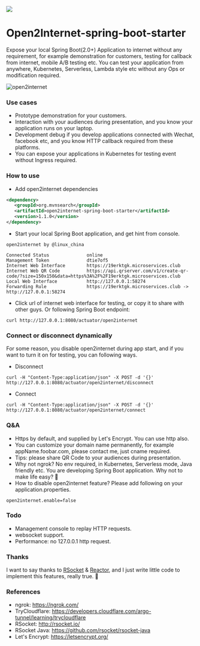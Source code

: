 [![](https://jitpack.io/v/linux-china/open2internet-spring-boot-starter.svg)](https://jitpack.io/#linux-china/open2internet-spring-boot-starter)

Open2Internet-spring-boot-starter
=================================

Expose your local Spring Boot(2.0+) Application to internet without any requirement, for example demonstration for customers, testing for callback from internet, mobile A/B testing etc.
You can test your application from anywhere, Kubernetes, Serverless, Lambda style etc without any Ops or modification required.

![open2internet](open2internet.png)

### Use cases

* Prototype demonstration for your customers.
* Interaction with your audiences during presentation, and you know your application runs on your laptop.
* Development debug if you develop applications connected with Wechat, facebook etc, and you know HTTP callback required from these platforms.
* You can expose your applications in Kubernetes for testing event without Ingress required.

### How to use

* Add open2internet dependencies

```xml
<dependency>
   <groupId>org.mvnsearch</groupId>
   <artifactId>open2internet-spring-boot-starter</artifactId>
   <version>1.1.0</version>
</dependency>
```

* Start your local Spring Boot application, and get hint from console.

```
open2internet by @linux_china

Connected Status              online
Management Token              dtie7of5
Internet Web Interface        https://19erktgk.microservices.club
Internet Web QR Code          https://api.qrserver.com/v1/create-qr-code/?size=150x150&data=https%3A%2F%2F19erktgk.microservices.club
Local Web Interface           http://127.0.0.1:58274
Forwarding Rule               https://19erktgk.microservices.club -> http://127.0.0.1:58274
```

* Click url of internet web interface for testing, or copy it to share with other guys. Or following Spring Boot endpoint:

```
curl http://127.0.0.1:8080/actuator/open2internet
```

### Connect or disconnect dynamically
For some reason, you disable open2internet during app start, and if you want to turn it on for testing, you can following ways.

* Disconnect
```
curl -H "Content-Type:application/json" -X POST -d '{}' http://127.0.0.1:8080/actuator/open2internet/disconnect

```

* Connect
```
curl -H "Content-Type:application/json" -X POST -d '{}' http://127.0.0.1:8080/actuator/open2internet/connect
```

### Q&A

* Https by default, and supplied by Let's Encrypt. You can use http also.
* You can customize your domain name permanently, for example appName.foobar.com, please contact me, just cname required.
* Tips: please share QR Code to your audiences during presentation.
* Why not ngrok? No env required, in Kubernetes, Serverless mode, Java friendly etc. You are developing Spring Boot application. Why not to make life easy? :beer:
* How to disable open2internet feature? Please add following on your application.properties.

```properties
open2internet.enable=false
```

### Todo

* Management console to replay HTTP requests.
* websocket support.
* Performance: no 127.0.0.1 http request.

### Thanks

I want to say thanks to [RSocket](http://rsocket.io) & [Reactor](https://projectreactor.io/), and I just write little code to implement this features, really true. :rose:

### References

* ngrok: https://ngrok.com/
* TryCloudflare: https://developers.cloudflare.com/argo-tunnel/learning/trycloudflare
* RSocket:  http://rsocket.io/
* RSocket Java: https://github.com/rsocket/rsocket-java
* Let's Encrypt: https://letsencrypt.org/
